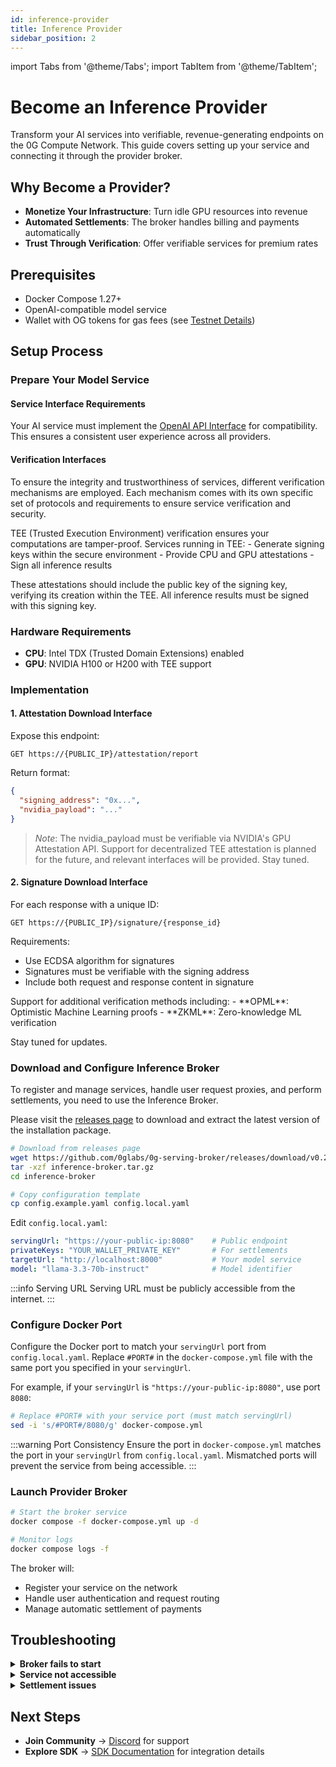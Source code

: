 ```yaml
---
id: inference-provider
title: Inference Provider
sidebar_position: 2
---
```


import Tabs from '@theme/Tabs';
import TabItem from '@theme/TabItem';

# Become an Inference Provider

Transform your AI services into verifiable, revenue-generating endpoints on the 0G Compute Network. This guide covers setting up your service and connecting it through the provider broker.

## Why Become a Provider?

- **Monetize Your Infrastructure**: Turn idle GPU resources into revenue
- **Automated Settlements**: The broker handles billing and payments automatically
- **Trust Through Verification**: Offer verifiable services for premium rates

## Prerequisites
- Docker Compose 1.27+
- OpenAI-compatible model service
- Wallet with OG tokens for gas fees (see [Testnet Details](/docs/developer-hub/testnet/testnet-overview.md))

## Setup Process

### Prepare Your Model Service

#### Service Interface Requirements
Your AI service must implement the [OpenAI API Interface](https://platform.openai.com/docs/api-reference/chat) for compatibility. This ensures a consistent user experience across all providers.

#### Verification Interfaces
To ensure the integrity and trustworthiness of services, different verification mechanisms are employed. Each mechanism comes with its own specific set of protocols and requirements to ensure service verification and security.

<Tabs>
<TabItem value="teeml" label="TEE Verification (TeeML)" default>
TEE (Trusted Execution Environment) verification ensures your computations are tamper-proof. Services running in TEE:
- Generate signing keys within the secure environment
- Provide CPU and GPU attestations
- Sign all inference results

These attestations should include the public key of the signing key, verifying its creation within the TEE. All inference results must be signed with this signing key.

### Hardware Requirements

- **CPU**: Intel TDX (Trusted Domain Extensions) enabled
- **GPU**: NVIDIA H100 or H200 with TEE support

### Implementation

#### 1. Attestation Download Interface

Expose this endpoint:
```
GET https://{PUBLIC_IP}/attestation/report
```

Return format:
```json
{
  "signing_address": "0x...",
  "nvidia_payload": "..."
}
```

> *Note*: The nvidia_payload must be verifiable via NVIDIA's GPU Attestation API. Support for decentralized TEE attestation is planned for the future, and relevant interfaces will be provided. Stay tuned.

#### 2. Signature Download Interface

For each response with a unique ID:
```
GET https://{PUBLIC_IP}/signature/{response_id}
```

Requirements:
- Use ECDSA algorithm for signatures
- Signatures must be verifiable with the signing address
- Include both request and response content in signature

</TabItem>
<TabItem value="future" label="OPML, ZKML (Coming Soon)">
Support for additional verification methods including:
- **OPML**: Optimistic Machine Learning proofs
- **ZKML**: Zero-knowledge ML verification

Stay tuned for updates.
</TabItem>
</Tabs>



### Download and Configure Inference Broker
To register and manage services, handle user request proxies, and perform settlements, you need to use the Inference Broker.

Please visit the [releases page](https://github.com/0glabs/0g-serving-broker/releases) to download and extract the latest version of the installation package.

```bash
# Download from releases page
wget https://github.com/0glabs/0g-serving-broker/releases/download/v0.2.0/inference-broker.tar.gz
tar -xzf inference-broker.tar.gz
cd inference-broker

# Copy configuration template
cp config.example.yaml config.local.yaml
```

Edit `config.local.yaml`:
```yaml
servingUrl: "https://your-public-ip:8080"    # Public endpoint
privateKeys: "YOUR_WALLET_PRIVATE_KEY"       # For settlements
targetUrl: "http://localhost:8000"           # Your model service
model: "llama-3.3-70b-instruct"              # Model identifier
```
:::info Serving URL
Serving URL must be publicly accessible from the internet.
:::

### Configure Docker Port

Configure the Docker port to match your `servingUrl` port from `config.local.yaml`. Replace `#PORT#` in the `docker-compose.yml` file with the same port you specified in your `servingUrl`.

For example, if your `servingUrl` is `"https://your-public-ip:8080"`, use port `8080`:

```bash
# Replace #PORT# with your service port (must match servingUrl)
sed -i 's/#PORT#/8080/g' docker-compose.yml
```

:::warning Port Consistency
Ensure the port in `docker-compose.yml` matches the port in your `servingUrl` from `config.local.yaml`. Mismatched ports will prevent the service from being accessible.
:::

### Launch Provider Broker

```bash
# Start the broker service
docker compose -f docker-compose.yml up -d

# Monitor logs
docker compose logs -f
```

The broker will:
- Register your service on the network
- Handle user authentication and request routing
- Manage automatic settlement of payments

## Troubleshooting

<details>
<summary><b>Broker fails to start</b></summary>

- Verify Docker Compose is installed correctly
- Check port availability
- Ensure config.local.yaml syntax is valid
- Review logs: `docker compose logs`
</details>

<details>
<summary><b>Service not accessible</b></summary>

- Confirm firewall allows incoming connections
- Verify public IP/domain is correct
- Test local service: `curl http://localhost:8000/chat/completions`
</details>

<details>
<summary><b>Settlement issues</b></summary>

The automatic settlement engine handles payments. If issues occur:
- Check wallet has sufficient gas
- Verify network connectivity
- Monitor settlement logs in broker output
</details>

## Next Steps
- **Join Community** → [Discord](https://discord.gg/0glabs) for support
- **Explore SDK** → [SDK Documentation](./sdk) for integration details
